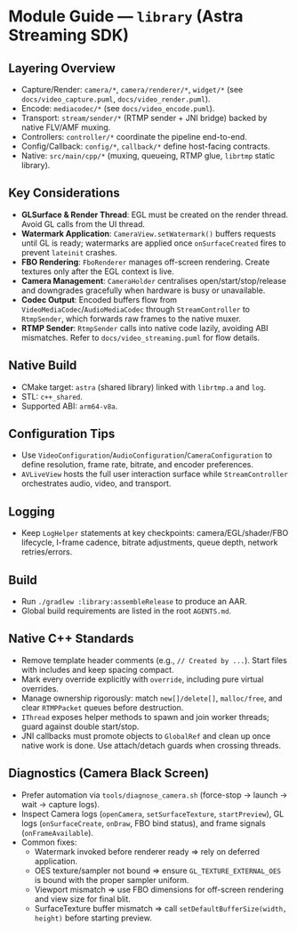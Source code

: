 # Module Guide — `library` (Astra Streaming SDK)

## Layering Overview
- Capture/Render: `camera/*`, `camera/renderer/*`, `widget/*` (see `docs/video_capture.puml`, `docs/video_render.puml`).
- Encode: `mediacodec/*` (see `docs/video_encode.puml`).
- Transport: `stream/sender/*` (RTMP sender + JNI bridge) backed by native FLV/AMF muxing.
- Controllers: `controller/*` coordinate the pipeline end-to-end.
- Config/Callback: `config/*`, `callback/*` define host-facing contracts.
- Native: `src/main/cpp/*` (muxing, queueing, RTMP glue, `librtmp` static library).

## Key Considerations
- **GLSurface & Render Thread**: EGL must be created on the render thread. Avoid GL calls from the UI thread.
- **Watermark Application**: `CameraView.setWatermark()` buffers requests until GL is ready; watermarks are applied once `onSurfaceCreated` fires to prevent `lateinit` crashes.
- **FBO Rendering**: `FboRenderer` manages off-screen rendering. Create textures only after the EGL context is live.
- **Camera Management**: `CameraHolder` centralises open/start/stop/release and downgrades gracefully when hardware is busy or unavailable.
- **Codec Output**: Encoded buffers flow from `VideoMediaCodec`/`AudioMediaCodec` through `StreamController` to `RtmpSender`, which forwards raw frames to the native muxer.
- **RTMP Sender**: `RtmpSender` calls into native code lazily, avoiding ABI mismatches. Refer to `docs/video_streaming.puml` for flow details.

## Native Build
- CMake target: `astra` (shared library) linked with `librtmp.a` and `log`.
- STL: `c++_shared`.
- Supported ABI: `arm64-v8a`.

## Configuration Tips
- Use `VideoConfiguration`/`AudioConfiguration`/`CameraConfiguration` to define resolution, frame rate, bitrate, and encoder preferences.
- `AVLiveView` hosts the full user interaction surface while `StreamController` orchestrates audio, video, and transport.

## Logging
- Keep `LogHelper` statements at key checkpoints: camera/EGL/shader/FBO lifecycle, I-frame cadence, bitrate adjustments, queue depth, network retries/errors.

## Build
- Run `./gradlew :library:assembleRelease` to produce an AAR.
- Global build requirements are listed in the root `AGENTS.md`.

## Native C++ Standards
- Remove template header comments (e.g., `// Created by ...`). Start files with includes and keep spacing compact.
- Mark every override explicitly with `override`, including pure virtual overrides.
- Manage ownership rigorously: match `new[]/delete[]`, `malloc/free`, and clear `RTMPPacket` queues before destruction.
- `IThread` exposes helper methods to spawn and join worker threads; guard against double start/stop.
- JNI callbacks must promote objects to `GlobalRef` and clean up once native work is done. Use attach/detach guards when crossing threads.

## Diagnostics (Camera Black Screen)
- Prefer automation via `tools/diagnose_camera.sh` (force-stop → launch → wait → capture logs).
- Inspect Camera logs (`openCamera`, `setSurfaceTexture`, `startPreview`), GL logs (`onSurfaceCreate`, `onDraw`, FBO bind status), and frame signals (`onFrameAvailable`).
- Common fixes:
  - Watermark invoked before renderer ready ⇒ rely on deferred application.
  - OES texture/sampler not bound ⇒ ensure `GL_TEXTURE_EXTERNAL_OES` is bound with the proper sampler uniform.
  - Viewport mismatch ⇒ use FBO dimensions for off-screen rendering and view size for final blit.
  - SurfaceTexture buffer mismatch ⇒ call `setDefaultBufferSize(width, height)` before starting preview.

